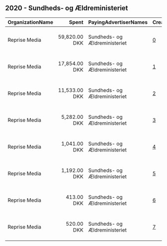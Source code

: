 ## 2020 - Sundheds- og Ældreministeriet 
|OrganizationName|Spent|PayingAdvertiserNames|CreativeUrls|Impressions|Genders|AgeBrackets|CountryCodes|BillingAddresses|CandidateBallotInformation|
|:---|---:|:---|:---|---:|:---|:---|:---|:---|:---|
|Reprise Media|59,820.00 DKK|Sundheds- og Ældreministeriet|[0](https://www.snap.com/political-ads/asset/5218e6cae5abce2e5c6dfa15912780ae00d546ba3a6b8becc73fc00c9dab9d0f?mediaType=jpg)|5,125,781||16-24|denmark|"Skt. Petri Passage 52 ,København K,1165,DK"||
|Reprise Media|17,854.00 DKK|Sundheds- og Ældreministeriet|[1](https://www.snap.com/political-ads/asset/5218e6cae5abce2e5c6dfa15912780ae00d546ba3a6b8becc73fc00c9dab9d0f?mediaType=jpg)|1,246,260||16-24|denmark|"Skt. Petri Passage 52 ,København K,1165,DK"||
|Reprise Media|11,533.00 DKK|Sundheds- og Ældreministeriet|[2](https://www.snap.com/political-ads/asset/072c3b7faba0f3043af4039731e344f653eb8b786ea87b722d8ea8f9f7be4a61?mediaType=jpg)|732,653||25+|denmark|"Skt. Petri Passage 52 ,København K,1165,DK"||
|Reprise Media|5,282.00 DKK|Sundheds- og Ældreministeriet|[3](https://www.snap.com/political-ads/asset/9abe818d060faa2f13c36134ae82283c7abc5b8daa6b71a2681c2ad40aba71f9?mediaType=jpg)|265,181||25+|denmark|"Skt. Petri Passage 52 ,København K,1165,DK"||
|Reprise Media|1,041.00 DKK|Sundheds- og Ældreministeriet|[4](https://www.snap.com/political-ads/asset/78cb99864b14891e7622d1d12fb4f4078ae52eeff38e3a65c1c313af0ae83d13?mediaType=jpg)|60,884||25+|denmark|"Skt. Petri Passage 52 ,København K,1165,DK"||
|Reprise Media|1,192.00 DKK|Sundheds- og Ældreministeriet|[5](https://www.snap.com/political-ads/asset/da2003548762a60099c2cdbde2b5f7cf2d2435ba33efa6d54ac91c962085e3a7?mediaType=jpg)|46,180||25+|denmark|"Skt. Petri Passage 52 ,København K,1165,DK"||
|Reprise Media|413.00 DKK|Sundheds- og Ældreministeriet|[6](https://www.snap.com/political-ads/asset/5218e6cae5abce2e5c6dfa15912780ae00d546ba3a6b8becc73fc00c9dab9d0f?mediaType=jpg)|25,372||25+|denmark|"Skt. Petri Passage 52 ,København K,1165,DK"||
|Reprise Media|520.00 DKK|Sundheds- og Ældreministeriet|[7](https://www.snap.com/political-ads/asset/5218e6cae5abce2e5c6dfa15912780ae00d546ba3a6b8becc73fc00c9dab9d0f?mediaType=jpg)|21,617||25+|denmark|"Skt. Petri Passage 52 ,København K,1165,DK"||
